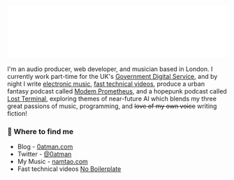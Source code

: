 <div>
	<br>
		<img src="header.svg" width="800" height="120">
	<br>
</div>

I'm an audio producer, web developer, and musician based in London. I currently work part-time for the UK's [Government Digital Service](https://github.com/alphagov/), and by night I write [electronic music](https://namtao.com), [fast technical videos](https://www.youtube.com/c/NoBoilerplate), produce a urban fantasy podcast called [Modem Prometheus](https://www.modemprometheus.com/), and a hopepunk podcast called [Lost Terminal](https://www.youtube.com/watch?v=p3bDE9kszMc&list=PL95NP4bDITAln7fq-cCqzOFE15UvVthuL&index=2&t=0s), exploring themes of near-future AI which blends my three great passions of music, programming, and ~~love of my own voice~~ writing fiction!

### 📌 Where to find me 
- Blog - [0atman.com](http://0atman.com)
- Twitter - [@0atman](https://twitter.com/0atman)
- My Music - [namtao.com](http://namtao.com)
- Fast technical videos [No Boilerplate](https://www.youtube.com/c/NoBoilerplate)
